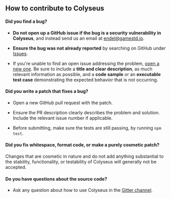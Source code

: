 ## How to contribute to Colyseus

#### **Did you find a bug?**

* **Do not open up a GitHub issue if the bug is a security vulnerability in Colyseus**, and instead send us an email at [endel@gamestd.io](mailto:endel@gamestd.io).

* **Ensure the bug was not already reported** by searching on GitHub under [Issues](https://github.com/gamestdio/colyseus/issues).

* If you're unable to find an open issue addressing the problem, [open a new one](https://github.com/gamestdio/colyseus/issues/new). Be sure to include a **title and clear description**, as much relevant information as possible, and a **code sample** or an **executable test case** demonstrating the expected behavior that is not occurring.

#### **Did you write a patch that fixes a bug?**

* Open a new GitHub pull request with the patch.

* Ensure the PR description clearly describes the problem and solution. Include the relevant issue number if applicable.

* Before submitting, make sure the tests are still passing, by running `npm test`.

#### **Did you fix whitespace, format code, or make a purely cosmetic patch?**

Changes that are cosmetic in nature and do not add anything substantial to the stability, functionality, or testability of Colyseus will generally not be accepted.

#### **Do you have questions about the source code?**

* Ask any question about how to use Colyseus in the [Gitter channel](https://gitter.im/gamestdio/colyseus).
